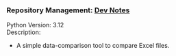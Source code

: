 <h3>Repository Management: <a href="https://gist.github.com/denqiu/bc97d2cc571dbb68c40b0332194890e2">Dev Notes</a></h3>
<div>
    Python Version: 3.12
    <br>
    Description:
    <ul>
        <li>A simple data-comparison tool to compare Excel files.</li>
    </ul>
</div>
